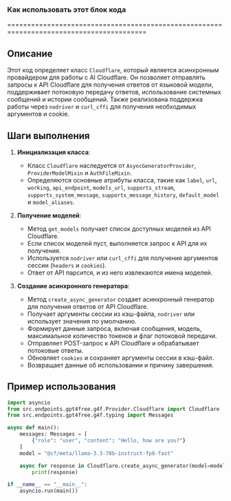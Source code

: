 ### Как использовать этот блок кода
=========================================================================================

Описание
-------------------------
Этот код определяет класс `Cloudflare`, который является асинхронным провайдером для работы с AI Cloudflare. Он позволяет отправлять запросы к API Cloudflare для получения ответов от языковой модели, поддерживает потоковую передачу ответов, использование системных сообщений и истории сообщений. Также реализована поддержка работы через `nodriver` и `curl_cffi` для получения необходимых аргументов и cookie.

Шаги выполнения
-------------------------
1. **Инициализация класса**:
   - Класс `Cloudflare` наследуется от `AsyncGeneratorProvider`, `ProviderModelMixin` и `AuthFileMixin`.
   - Определяются основные атрибуты класса, такие как `label`, `url`, `working`, `api_endpoint`, `models_url`, `supports_stream`, `supports_system_message`, `supports_message_history`, `default_model` и `model_aliases`.

2. **Получение моделей**:
   - Метод `get_models` получает список доступных моделей из API Cloudflare.
   - Если список моделей пуст, выполняется запрос к API для их получения.
   - Используется `nodriver` или `curl_cffi` для получения аргументов сессии (`headers` и `cookies`).
   - Ответ от API парсится, и из него извлекаются имена моделей.

3. **Создание асинхронного генератора**:
   - Метод `create_async_generator` создает асинхронный генератор для получения ответов от API Cloudflare.
   - Получает аргументы сессии из кэш-файла, `nodriver` или использует значения по умолчанию.
   - Формирует данные запроса, включая сообщения, модель, максимальное количество токенов и флаг потоковой передачи.
   - Отправляет POST-запрос к API Cloudflare и обрабатывает потоковые ответы.
   - Обновляет `cookies` и сохраняет аргументы сессии в кэш-файл.
   - Возвращает данные об использовании и причину завершения.

Пример использования
-------------------------

```python
import asyncio
from src.endpoints.gpt4free.g4f.Provider.Cloudflare import Cloudflare
from src.endpoints.gpt4free.g4f.typing import Messages

async def main():
    messages: Messages = [
        {"role": "user", "content": "Hello, how are you?"}
    ]
    model = "@cf/meta/llama-3.3-70b-instruct-fp8-fast"

    async for response in Cloudflare.create_async_generator(model=model, messages=messages):
        print(response)

if __name__ == "__main__":
    asyncio.run(main())